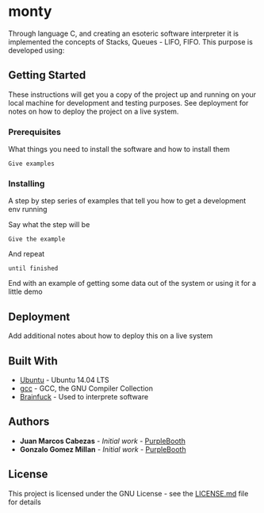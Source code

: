 # monty
Through language C, and creating an esoteric software interpreter it is implemented the concepts of Stacks, Queues - LIFO, FIFO. This purpose is developed using: 
## Getting Started

These instructions will get you a copy of the project up and running on your local machine for development and testing purposes. See deployment for notes on how to deploy the project on a live system.

### Prerequisites

What things you need to install the software and how to install them

```
Give examples
```

### Installing

A step by step series of examples that tell you how to get a development env running

Say what the step will be

```
Give the example
```

And repeat

```
until finished
```

End with an example of getting some data out of the system or using it for a little demo
## Deployment

Add additional notes about how to deploy this on a live system

## Built With

* [Ubuntu](https://ubuntu.com/) - Ubuntu 14.04 LTS
* [gcc](https://gcc.gnu.org/) - GCC, the GNU Compiler Collection
* [Brainfuck](https://en.wikipedia.org/wiki/Brainfuck) - Used to interprete software

## Authors

* **Juan Marcos Cabezas** - *Initial work* - [PurpleBooth](https://github.com/juanmarcoscabezas)
* **Gonzalo Gomez Millan** - *Initial work* - [PurpleBooth](https://github.com/gogomillan)

## License

This project is licensed under the GNU License - see the [LICENSE.md](LICENSE.md) file for details
